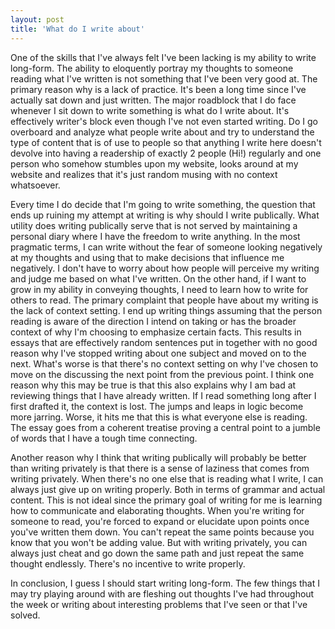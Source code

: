 ```yaml
---
layout: post
title: 'What do I write about'
---
```


One of the skills that I've always felt I've been lacking is my ability to write long-form. The ability to eloquently portray my thoughts to someone reading what I've written is not something that I've been very good at. The primary reason why is a lack of practice. It's been a long time since I've actually sat down and just written. The major roadblock that I do face whenever I sit down to write something is what do I write about. It's effectively writer's block even though I've not even started writing. Do I go overboard and analyze what people write about and try to understand the type of content that is of use to people so that anything I write here doesn't devolve into having a readership of exactly 2 people (Hi!) regularly and one person who somehow stumbles upon my website, looks around at my website and realizes that it's just random musing with no context whatsoever. 

Every time I do decide that I'm going to write something, the question that ends up ruining my attempt at writing is why should I write publically. What utility does writing publically serve that is not served by maintaining a personal diary where I have the freedom to write anything. In the most pragmatic terms, I can write without the fear of someone looking negatively at my thoughts and using that to make decisions that influence me negatively. I don't have to worry about how people will perceive my writing and judge me based on what I've written. On the other hand, if I want to grow in my ability in conveying thoughts, I need to learn how to write for others to read. The primary complaint that people have about my writing is the lack of context setting. I end up writing things assuming that the person reading is aware of the direction I intend on taking or has the broader context of why I'm choosing to emphasize certain facts. This results in essays that are effectively random sentences put in together with no good reason why I've stopped writing about one subject and moved on to the next. What's worse is that there's no context setting on why I've chosen to move on the discussing the next point from the previous point. I think one reason why this may be true is that this also explains why I am bad at reviewing things that I have already written. If I read something long after I first drafted it, the context is lost. The jumps and leaps in logic become more jarring. Worse, it hits me that this is what everyone else is reading. The essay goes from a coherent treatise proving a central point to a jumble of words that I have a tough time connecting. 

Another reason why I think that writing publically will probably be better than writing privately is that there is a sense of laziness that comes from writing privately. When there's no one else that is reading what I write, I can always just give up on writing properly. Both in terms of grammar and actual content. This is not ideal since the primary goal of writing for me is learning how to communicate and elaborating thoughts. When you're writing for someone to read, you're forced to expand or elucidate upon points once you've written them down. You can't repeat the same points because you know that you won't be adding value. But with writing privately, you can always just cheat and go down the same path and just repeat the same thought endlessly. There's no incentive to write properly. 

In conclusion, I guess I should start writing long-form. The few things that I may try playing around with are fleshing out thoughts I've had throughout the week or writing about interesting problems that I've seen or that I've solved.


